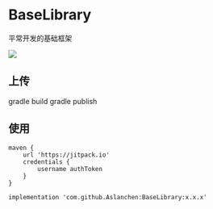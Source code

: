 # BaseLibrary
平常开发的基础框架

[![](https://jitpack.io/v/Aslanchen/BaseLibrary.svg)](https://jitpack.io/#Aslanchen/BaseLibrary)

## 上传
gradle build
gradle publish

## 使用
```
maven {
    url 'https://jitpack.io'
    credentials {
        username authToken
    }
}
        
implementation 'com.github.Aslanchen:BaseLibrary:x.x.x'
```
